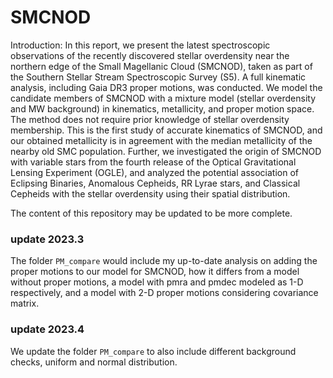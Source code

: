 # SMCNOD

Introduction: 
In this report, we present the latest spectroscopic observations of the recently discovered stellar overdensity near the northern edge of the Small Magellanic Cloud (SMCNOD), taken as part of the Southern Stellar Stream Spectroscopic Survey (S5).  A full kinematic analysis, including Gaia DR3 proper motions, was conducted. We model the candidate members of SMCNOD with a mixture model (stellar overdensity and  MW background) in kinematics, metallicity, and proper motion space. The method does not require prior knowledge of stellar overdensity membership. This is the first study of accurate kinematics of SMCNOD, and our obtained metallicity is in agreement with the median metallicity of the nearby old SMC population. Further, we investigated the origin of SMCNOD with variable stars from the fourth release of the Optical Gravitational Lensing Experiment (OGLE), and analyzed the potential association of Eclipsing Binaries, Anomalous Cepheids, RR Lyrae stars, and Classical Cepheids with the stellar overdensity using their spatial distribution. 

The content of this repository may be updated to be more complete.

### update 2023.3

The folder `PM_compare` would include my up-to-date analysis on adding the proper motions to our model for SMCNOD, how it differs from a model without proper motions, a model with pmra and pmdec modeled as 1-D respectively, and a model with 2-D proper motions considering covariance matrix. 

### update 2023.4
We update the folder `PM_compare` to also include different background checks, uniform and normal distribution.

